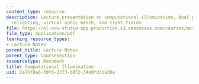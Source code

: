```yaml
---
content_type: resource
description: Lecture presentation on computational illumination, dual photography,
  relighting, virtual optic bench, and light fields.
file: https://ol-ocw-studio-app-production.s3.amazonaws.com/courses/mas-531-computational-camera-and-photography-fall-2009/2a76f8a630f62373d87234a9fd3ba38a_MITMAS_531F09_lec04.pdf
file_type: application/pdf
learning_resource_types:
- Lecture Notes
parent_title: Lecture Notes
parent_type: CourseSection
resourcetype: Document
title: Computational Illumination
uid: 2a76f8a6-30f6-2373-d872-34a9fd3ba38a
---
```

